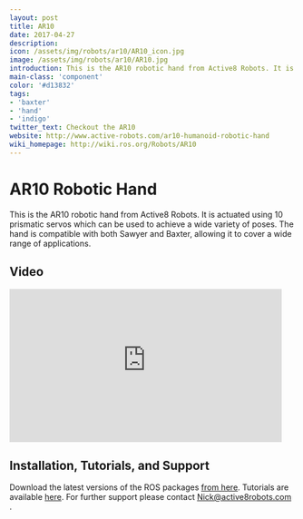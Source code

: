 ```yaml
---
layout: post
title: AR10
date: 2017-04-27
description:
icon: /assets/img/robots/ar10/AR10_icon.jpg
image: /assets/img/robots/ar10/AR10.jpg
introduction: This is the AR10 robotic hand from Active8 Robots. It is actuated using 10 prismatic servos which can be used to achieve a wide variety of poses.
main-class: 'component'
color: '#d13832'
tags:
- 'baxter'
- 'hand'
- 'indigo'
twitter_text: Checkout the AR10
website: http://www.active-robots.com/ar10-humanoid-robotic-hand
wiki_homepage: http://wiki.ros.org/Robots/AR10
---
```


# AR10 Robotic Hand

This is the AR10 robotic hand from Active8 Robots.
It is actuated using 10 prismatic servos which can be used to achieve a wide variety of poses.
The hand is compatible with both Sawyer and Baxter, allowing it to cover a wide range of applications.

## Video

<iframe type="text/html" src="http://www.youtube-nocookie.com/embed/2vvypmp75K8" allowfullscreen="" width="480" height="270" frameborder="0"></iframe>

## Installation, Tutorials, and Support

Download the latest versions of the ROS packages [from here](https://github.com/Active8Robots/AR10).
Tutorials are available [here](http://wiki.ros.org/AR10/Tutorials).
For further support please contact Nick@active8robots.com .
